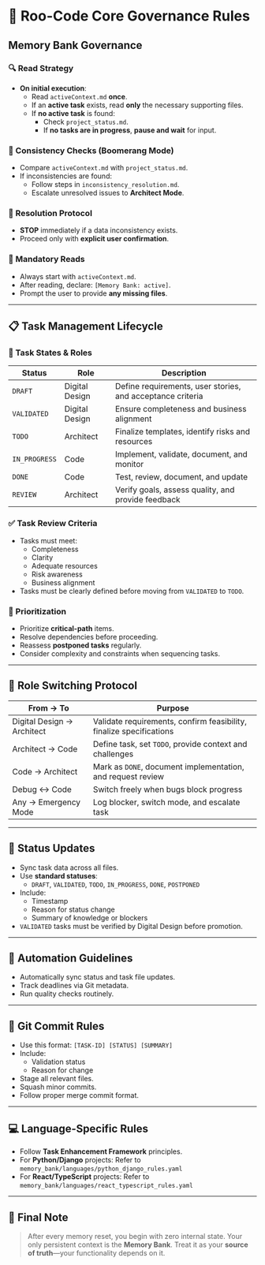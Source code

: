 # 🧠 Roo-Code Core Governance Rules

## Memory Bank Governance

### 🔍 Read Strategy

- **On initial execution**:
  - Read `activeContext.md` **once**.
  - If an **active task** exists, read **only** the necessary supporting files.
  - If **no active task** is found:
    - Check `project_status.md`.
    - If **no tasks are in progress**, **pause and wait** for input.

### 🔄 Consistency Checks (Boomerang Mode)

- Compare `activeContext.md` with `project_status.md`.
- If inconsistencies are found:
  - Follow steps in `inconsistency_resolution.md`.
  - Escalate unresolved issues to **Architect Mode**.

### 🛑 Resolution Protocol

- **STOP** immediately if a data inconsistency exists.
- Proceed only with **explicit user confirmation**.

### 📌 Mandatory Reads

- Always start with `activeContext.md`.
- After reading, declare: `[Memory Bank: active]`.
- Prompt the user to provide **any missing files**.

---

## 📋 Task Management Lifecycle

### 🧬 Task States & Roles

| Status       | Role           | Description                                                      |
|--------------|----------------|------------------------------------------------------------------|
| `DRAFT`      | Digital Design | Define requirements, user stories, and acceptance criteria       |
| `VALIDATED`  | Digital Design | Ensure completeness and business alignment                      |
| `TODO`       | Architect      | Finalize templates, identify risks and resources                |
| `IN_PROGRESS`| Code           | Implement, validate, document, and monitor                      |
| `DONE`       | Code           | Test, review, document, and update                              |
| `REVIEW`     | Architect      | Verify goals, assess quality, and provide feedback              |

### ✅ Task Review Criteria

- Tasks must meet:
  - Completeness
  - Clarity
  - Adequate resources
  - Risk awareness
  - Business alignment
- Tasks must be clearly defined before moving from `VALIDATED` to `TODO`.

### 🚦 Prioritization

- Prioritize **critical-path** items.
- Resolve dependencies before proceeding.
- Reassess **postponed tasks** regularly.
- Consider complexity and constraints when sequencing tasks.

---

## 🔁 Role Switching Protocol

| From → To           | Purpose                                                                 |
|---------------------|-------------------------------------------------------------------------|
| Digital Design → Architect | Validate requirements, confirm feasibility, finalize specifications     |
| Architect → Code     | Define task, set `TODO`, provide context and challenges                 |
| Code → Architect     | Mark as `DONE`, document implementation, and request review             |
| Debug ↔ Code         | Switch freely when bugs block progress                                 |
| Any → Emergency Mode | Log blocker, switch mode, and escalate task                             |

---

## 📡 Status Updates

- Sync task data across all files.
- Use **standard statuses**:
  - `DRAFT`, `VALIDATED`, `TODO`, `IN_PROGRESS`, `DONE`, `POSTPONED`
- Include:
  - Timestamp
  - Reason for status change
  - Summary of knowledge or blockers
- `VALIDATED` tasks must be verified by Digital Design before promotion.

---

## 🤖 Automation Guidelines

- Automatically sync status and task file updates.
- Track deadlines via Git metadata.
- Run quality checks routinely.

---

## 🔐 Git Commit Rules

- Use this format:
  `[TASK-ID] [STATUS] [SUMMARY]`
- Include:
  - Validation status
  - Reason for change
- Stage all relevant files.
- Squash minor commits.
- Follow proper merge commit format.

---

## 💻 Language-Specific Rules

- Follow **Task Enhancement Framework** principles.
- For **Python/Django** projects:
  Refer to `memory_bank/languages/python_django_rules.yaml`
- For **React/TypeScript** projects:
  Refer to `memory_bank/languages/react_typescript_rules.yaml`

---

## 🧠 Final Note

> After every memory reset, you begin with zero internal state.
> Your only persistent context is the **Memory Bank**.
> Treat it as your **source of truth**—your functionality depends on it.

